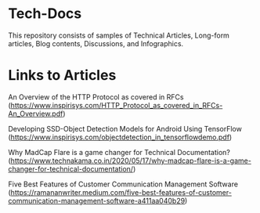 # Tech-Docs
This repository consists of samples of Technical Articles, Long-form articles, Blog contents, Discussions, and Infographics. 

# Links to Articles
An Overview of the HTTP Protocol as covered in RFCs (https://www.inspirisys.com/HTTP_Protocol_as_covered_in_RFCs-An_Overview.pdf)

Developing SSD-Object Detection Models for Android Using TensorFlow (https://www.inspirisys.com/objectdetection_in_tensorflowdemo.pdf)

Why MadCap Flare is a game changer for Technical Documentation? (https://www.technakama.co.in/2020/05/17/why-madcap-flare-is-a-game-changer-for-technical-documentation/)

Five Best Features of Customer Communication Management Software (https://ramananwriter.medium.com/five-best-features-of-customer-communication-management-software-a411aa040b29)
